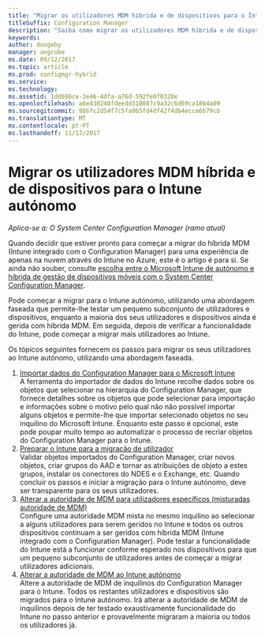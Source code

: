```yaml
---
title: "Migrar os utilizadores MDM híbrida e de dispositivos para o Intune autónomo"
titleSuffix: Configuration Manager
description: "Saiba como migrar os utilizadores MDM híbrida e de dispositivos para o Intune no Azure."
keywords: 
author: dougeby
manager: angrobe
ms.date: 09/12/2017
ms.topic: article
ms.prod: configmgr-hybrid
ms.service: 
ms.technology: 
ms.assetid: 1dd696ce-3e46-4dfa-a76d-592fe0f0320e
ms.openlocfilehash: a6e430248fdeedd310087c9a32c6d69ca1864a09
ms.sourcegitcommit: 986fc2d54f7c5fa965fd4df42f4db4ecce6b79cb
ms.translationtype: MT
ms.contentlocale: pt-PT
ms.lasthandoff: 11/17/2017
---
```

# <a name="migrate-hybrid-mdm-users-and-devices-to-intune-standalone"></a>Migrar os utilizadores MDM híbrida e de dispositivos para o Intune autónomo

*Aplica-se a: O System Center Configuration Manager (ramo atual)*    

Quando decidir que estiver pronto para começar a migrar do híbrida MDM (Intune integrado com o Configuration Manager) para uma experiência de apenas na nuvem através do Intune no Azure, este é o artigo é para si. Se ainda não souber, consulte [escolha entre o Microsoft Intune de autónomo e híbrida de gestão de dispositivos móveis com o System Center Configuration Manager](https://docs.microsoft.com/sccm/mdm/understand/choose-between-standalone-intune-and-hybrid-mobile-device-management). 

Pode começar a migrar para o Intune autónomo, utilizando uma abordagem faseada que permite-lhe testar um pequeno subconjunto de utilizadores e dispositivos, enquanto a maioria dos seus utilizadores e dispositivos ainda é gerida com híbrida MDM. Em seguida, depois de verificar a funcionalidade do Intune, pode começar a migrar mais utilizadores ao Intune.    

Os tópicos seguintes fornecem os passos para migrar os seus utilizadores ao Intune autónomo, utilizando uma abordagem faseada.    
  
1.  [Importar dados do Configuration Manager para o Microsoft Intune](migrate-import-data.md)   
    A ferramenta do importador de dados do Intune recolhe dados sobre os objetos que selecionar na hierarquia do Configuration Manager, que fornece detalhes sobre os objetos que pode selecionar para importação e informações sobre o motivo pelo qual não não possível importar alguns objetos e permite-lhe que importar selecionado objetos no seu inquilino do Microsoft Intune. Enquanto este passo é opcional, este pode poupar muito tempo ao automatizar o processo de recriar objetos do Configuration Manager para o Intune. 
2.  [Preparar o Intune para a migração de utilizador](migrate-prepare-intune.md)    
    Validar objetos importados do Configuration Manager, criar novos objetos, criar grupos do AAD e tornar as atribuições de objeto a estes grupos, instalar os conectores do NDES e o Exchange, etc. Quando concluir os passos e iniciar a migração para o Intune autónomo, deve ser transparente para os seus utilizadores.  
3.  [Alterar a autoridade de MDM para utilizadores específicos (misturadas autoridade de MDM)](migrate-mixed-authority.md)    
    Configure uma autoridade MDM mista no mesmo inquilino ao selecionar a alguns utilizadores para serem geridos no Intune e todos os outros dispositivos continuam a ser geridos com híbrida MDM (Intune integrado com o Configuration Manager). Pode testar a funcionalidade do Intune está a funcionar conforme esperado nos dispositivos para que um pequeno subconjunto de utilizadores antes de começar a migrar utilizadores adicionais. 
4.  [Alterar a autoridade de MDM ao Intune autónomo](change-mdm-authority.md)     
    Altere a autoridade de MDM de inquilinos do Configuration Manager para o Intune. Todos os restantes utilizadores e dispositivos são migrados para o Intune autónomo. Irá alterar a autoridade de MDM de inquilinos depois de ter testado exaustivamente funcionalidade do Intune no passo anterior e provavelmente migraram a maioria ou todos os utilizadores já.

<!--
The following provides a typical workflow for migrating users from hybrid MDM to Intune standalone:
1.  Admin runs the Microsoft Intune Data Importer Tool, selecting which objects and assignments to import. Selected objects are imported into Intune standalone.
    1. Some objects cannot be imported because they contain settings the tool does not understand or setting that are not available in Intune standalone.
    2. Assignments are migrated. However, only if the collection an object was targeted to is based on a single Active Directory (AD) security group and the same group exists in Azure Active Directory (AAD).
    > [!Note]    
    > If you want, you can skip this step and create the objects that you want directly in Intune in the Azure portal without running the Intune Data Importer Tool. 
2.  Admin logs into the Intune on Azure portal
    1. Creates any additional objects required for their organization that were not imported by the Microsoft Intune Data Importer tool.
    2. Creates any required AAD groups and makes any additional assignments for each object to AAD groups.
    3. Installs the NDES connector on an on-premises server if using SCEP or PFX certificate deployment.
    4. Installs the Exchange connector on an on-premises server if using conditional access. 
3.  Admin ensures that all existing Intune users in their organization have an Intune license assigned to them using AAD or the Office administrator portal.
4.  Admin selects some test users to migrate to Intune standalone and removes them from the collection associated with the Intune subscription in Configuration Manager.
5.  Once removed from the collection, the user and all devices are managed by Intune in the Azure portal. Remaining users and devices continue to be managed by hybrid mobile device management in Configuration Manager. 
6.  Admin validates that things are working as expected on the device and moves more users to Intune standalone by removing them from the collection associated with the Intune subscription in Configuration Manager.
7.  Once the admin is comfortable with the functionality in Intune standalone, they can move the rest of their users and devices by switching their MDM authority to Intune standalone. This can be done by removing the Intune subscription from SCCM and choosing to change the MDM authority. Tenant level policies will be automatically migrated to Intune standalone, all objects and assignments in Intune standalone will remain, and devices will not be required to re-enroll.
-->